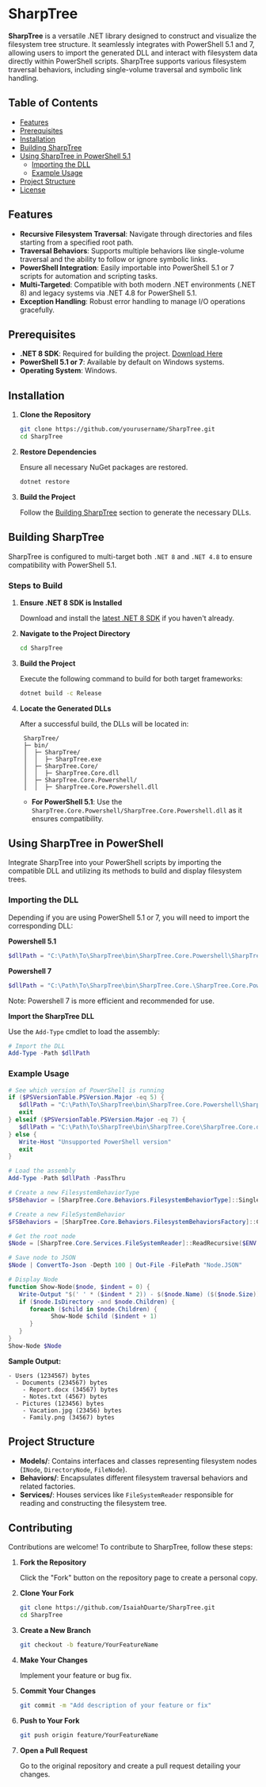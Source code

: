 ﻿# SharpTree

**SharpTree** is a versatile .NET library designed to construct and visualize the filesystem tree structure. It seamlessly integrates with PowerShell 5.1 and 7, allowing users to import the generated DLL and interact with filesystem data directly within PowerShell scripts. SharpTree supports various filesystem traversal behaviors, including single-volume traversal and symbolic link handling.

## Table of Contents

- [Features](#features)
- [Prerequisites](#prerequisites)
- [Installation](#installation)
- [Building SharpTree](#building-sharptree)
- [Using SharpTree in PowerShell 5.1](#using-sharptree-in-powershell-51)
  - [Importing the DLL](#importing-the-dll)
  - [Example Usage](#example-usage)
- [Project Structure](#project-structure)
- [License](#license)

## Features

- **Recursive Filesystem Traversal**: Navigate through directories and files starting from a specified root path.
- **Traversal Behaviors**: Supports multiple behaviors like single-volume traversal and the ability to follow or ignore symbolic links.
- **PowerShell Integration**: Easily importable into PowerShell 5.1 or 7 scripts for automation and scripting tasks.
- **Multi-Targeted**: Compatible with both modern .NET environments (.NET 8) and legacy systems via .NET 4.8 for PowerShell 5.1.
- **Exception Handling**: Robust error handling to manage I/O operations gracefully.

## Prerequisites

- **.NET 8 SDK**: Required for building the project. [Download Here](https://dotnet.microsoft.com/download/dotnet/8.0)
- **PowerShell 5.1 or 7**: Available by default on Windows systems.
- **Operating System**: Windows.

## Installation

1. **Clone the Repository**

   ```bash
   git clone https://github.com/yourusername/SharpTree.git
   cd SharpTree
   ```

2. **Restore Dependencies**

   Ensure all necessary NuGet packages are restored.

   ```bash
   dotnet restore
   ```

3. **Build the Project**

   Follow the [Building SharpTree](#building-sharptree) section to generate the necessary DLLs.

## Building SharpTree

SharpTree is configured to multi-target both `.NET 8` and `.NET 4.8` to ensure compatibility with PowerShell 5.1.

### Steps to Build

1. **Ensure .NET 8 SDK is Installed**

   Download and install the [latest .NET 8 SDK](https://dotnet.microsoft.com/download/dotnet/8.0) if you haven't already.

2. **Navigate to the Project Directory**

   ```bash
   cd SharpTree
   ```

3. **Build the Project**

   Execute the following command to build for both target frameworks:

   ```bash
   dotnet build -c Release
   ```

4. **Locate the Generated DLLs**

   After a successful build, the DLLs will be located in:

   ```
    SharpTree/
    ├─ bin/
    │  ├─ SharpTree/
    │  │  ├─ SharpTree.exe
    │  ├─ SharpTree.Core/
    │  │  ├─ SharpTree.Core.dll
    │  ├─ SharpTree.Core.Powershell/
    │  │  ├─ SharpTree.Core.Powershell.dll

   ```

   - **For PowerShell 5.1**: Use the `SharpTree.Core.Powershell/SharpTree.Core.Powershell.dll` as it ensures compatibility.

## Using SharpTree in PowerShell

Integrate SharpTree into your PowerShell scripts by importing the compatible DLL and utilizing its methods to build and display filesystem trees.

### Importing the DLL

Depending if you are using PowerShell 5.1 or 7, you will need to import the corresponding DLL:

**Powershell 5.1**
```powershell
$dllPath = "C:\Path\To\SharpTree\bin\SharpTree.Core.Powershell\SharpTree.Core.Powershell.dll"
```

**Powershell 7**
```powershell
$dllPath = "C:\Path\To\SharpTree\bin\SharpTree.Core.\SharpTree.Core.Powershell.dll"
```

Note: Powershell 7 is more efficient and recommended for use.

**Import the SharpTree DLL**

   Use the `Add-Type` cmdlet to load the assembly:

   ```powershell
   # Import the DLL
   Add-Type -Path $dllPath
   ```

### Example Usage

   ```powershell
   # See which version of PowerShell is running
   if ($PSVersionTable.PSVersion.Major -eq 5) {
      $dllPath = "C:\Path\To\SharpTree\bin\SharpTree.Core.Powershell\SharpTree.Core.Powershell.dll"
      exit
   } elseif ($PSVersionTable.PSVersion.Major -eq 7) {
      $dllPath = "C:\Path\To\SharpTree\bin\SharpTree.Core\SharpTree.Core.dll"
   } else {
      Write-Host "Unsupported PowerShell version"
      exit
   }

   # Load the assembly
   Add-Type -Path $dllPath -PassThru

   # Create a new FilesystemBehaviorType
   $FSBehavior = [SharpTree.Core.Behaviors.FilesystemBehaviorType]::SingleVolume

   # Create a new FileSystemBehavior
   $FSBehaviors = [SharpTree.Core.Behaviors.FilesystemBehaviorsFactory]::Create($FSBehavior, "C:\")

   # Get the root node
   $Node = [SharpTree.Core.Services.FileSystemReader]::ReadRecursive($ENV:USERPROFILE, $false, $FSBehaviors)

   # Save node to JSON
   $Node | ConvertTo-Json -Depth 100 | Out-File -FilePath "Node.JSON"

   # Display Node
   function Show-Node($node, $indent = 0) {
      Write-Output "$(' ' * ($indent * 2)) - $($node.Name) ($($node.Size)) bytes"
      if ($node.IsDirectory -and $node.Children) {
         foreach ($child in $node.Children) {
               Show-Node $child ($indent + 1)
         }
      }
   }
   Show-Node $Node
   ```

   **Sample Output:**

   ```
   - Users (1234567) bytes
     - Documents (234567) bytes
       - Report.docx (34567) bytes
       - Notes.txt (4567) bytes
     - Pictures (123456) bytes
       - Vacation.jpg (23456) bytes
       - Family.png (34567) bytes
   ```

## Project Structure

- **Models/**: Contains interfaces and classes representing filesystem nodes (`INode`, `DirectoryNode`, `FileNode`).
- **Behaviors/**: Encapsulates different filesystem traversal behaviors and related factories.
- **Services/**: Houses services like `FileSystemReader` responsible for reading and constructing the filesystem tree.

## Contributing

Contributions are welcome! To contribute to SharpTree, follow these steps:

1. **Fork the Repository**

   Click the "Fork" button on the repository page to create a personal copy.

2. **Clone Your Fork**

   ```bash
   git clone https://github.com/IsaiahDuarte/SharpTree.git
   cd SharpTree
   ```

3. **Create a New Branch**

   ```bash
   git checkout -b feature/YourFeatureName
   ```

4. **Make Your Changes**

   Implement your feature or bug fix.

5. **Commit Your Changes**

   ```bash
   git commit -m "Add description of your feature or fix"
   ```

6. **Push to Your Fork**

   ```bash
   git push origin feature/YourFeatureName
   ```

7. **Open a Pull Request**

   Go to the original repository and create a pull request detailing your changes.
